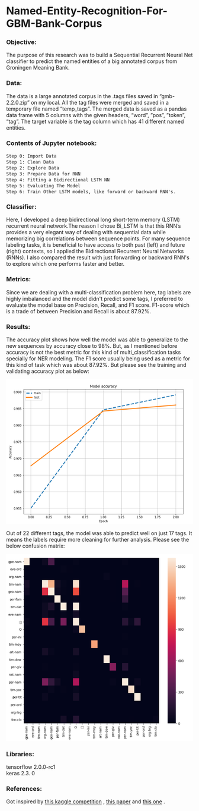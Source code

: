 # Named-Entity-Recognition-For-GBM-Bank-Corpus

### Objective:
The purpose of this research was to build a Sequential Recurrent Neural Net classifier to predict the named entities of a big annotated corpus from Groningen Meaning Bank.

### Data:
The data is a large annotated corpus in the .tags files saved in “gmb-2.2.0.zip” on my local. All the tag files were merged and saved in a temporary file named “temp_tags”. The merged data is saved as a pandas data frame with 5 columns with the given headers, “word”, ”pos”, ”token”, “tag”. The target variable is the tag column which has 41 different named entities.

### Contents of Jupyter notebook:
    Step 0: Import Data  
    Step 1: Clean Data  
    Step 2: Explore Data  
    Step 3: Prepare Data for RNN  
    Step 4: Fitting a Bidirectional LSTM NN  
    Step 5: Evaluating The Model  
    Step 6: Train Other LSTM models, like forward or backward RNN's. 

### Classifier:
Here, I developed a deep bidirectional long short-term memory (LSTM) recurrent neural network.The reason I chose Bi_LSTM is that this RNN’s provides a very elegant way of dealing with sequential data while memorizing big correlations between sequence points. For many sequence labeling tasks, it is beneficial to have access to both past (left) and future (right) contexts, so I applied the Bidirectional Recurrent Neural Networks (RNNs). I also compared the result with just forwarding or backward RNN's to explore which one performs faster and better. 

### Metrics:
Since we are dealing with a multi-classification problem here, tag labels are highly imbalanced and the model didn't predict some tags, I preferred to evaluate the model base on Precision, Recall, and F1 score. F1-score which is a trade of between Precision and Recall is about 87.92%. 

### Results:
The accuracy plot shows how well the model was able to generalize to the new sequences by accuracy close to 98%. But, as I mentioned before accuracy is not the best metric for this kind of multi_classification tasks specially for NER modeling. The F1 score usually being used as a metric for this kind of task which was about 87.92%. But please see the training and validating accuracy plot as below:

![](images/Accuracy_train_test.png)

Out of 22 different tags, the model was able to predict well on just 17 tags. It means the labels require more cleaning for further analysis. Please see the below confusion matrix:

![](images/cf.png)


### Libraries:
tensorflow 2.0.0-rc1  
keras 2.3. 0

### References:
Got inspired by [this kaggle competition](https://www.kaggle.com/abhinavwalia95/entity-annotated-corpus) , [this paper](https://arxiv.org/abs/1606.06871) and [this one](https://arxiv.org/pdf/1603.01354.pdf) .
